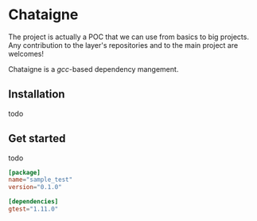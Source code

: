 # Chataigne

The project is actually a POC that we can use from basics to big projects.
Any contribution to the layer's repositories and to the main project are
welcomes!

Chataigne is a _gcc_-based dependency mangement.

## Installation

todo

## Get started

todo

```toml
[package]
name="sample_test"
version="0.1.0"

[dependencies]
gtest="1.11.0"
```